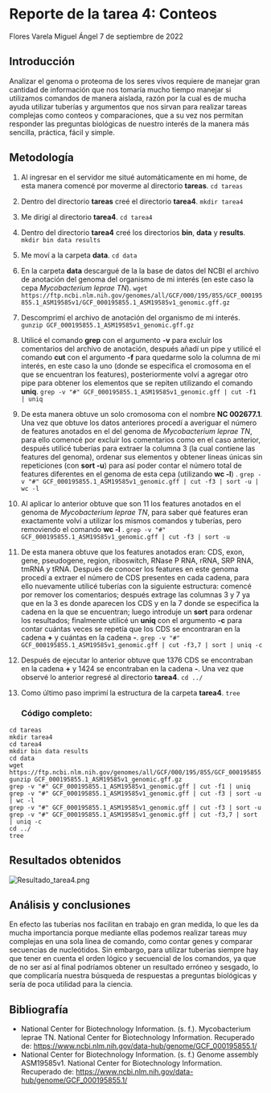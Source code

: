 # Reporte de la tarea 4: Conteos
Flores Varela Miguel Ángel
7 de septiembre de 2022

## Introducción
Analizar el genoma o proteoma de los seres vivos requiere de manejar gran cantidad de información que nos tomaría mucho tiempo manejar si utilizamos comandos de manera aislada, razón por la cual es de mucha ayuda utilizar tuberías y argumentos que nos sirvan para realizar tareas complejas como conteos y comparaciones, que a su vez nos permitan responder las preguntas biológicas de nuestro interés de la manera más sencilla, práctica, fácil y simple.

## Metodología
1. Al ingresar en el servidor me situé automáticamente en mi home, de esta manera comencé por moverme al directorio **tareas**.
 `cd tareas`
2. Dentro del directorio **tareas** creé el directorio **tarea4**.
`mkdir tarea4`
3. Me dirigí al directorio **tarea4**.
`cd tarea4`
4. Dentro del directorio **tarea4** creé los directorios **bin**, **data** y **results**.
`mkdir bin data results`
5. Me moví a la carpeta **data**.
`cd data`
6. En la carpeta **data** descargué de la la base de datos del NCBI el archivo de anotación del genoma del organismo de mi interés (en este caso la cepa *Mycobacterium leprae TN*).
`wget https://ftp.ncbi.nlm.nih.gov/genomes/all/GCF/000/195/855/GCF_000195855.1_ASM19585v1/GCF_000195855.1_ASM19585v1_genomic.gff.gz`
7. Descomprimí el archivo de anotación del organismo de mi interés.
`gunzip GCF_000195855.1_ASM19585v1_genomic.gff.gz`
8. Utilicé el comando **grep** con el argumento **-v** para excluir los comentarios del archivo de anotación, después añadí un pipe y utilicé el comando **cut** con el argumento **-f** para quedarme solo la columna de mi interés, en este caso la uno (donde se especifica el cromosoma en el que se encuentran los features), posteriormente volví a agregar otro pipe para obtener los elementos que se repiten utilizando el comando **uniq**.
`grep -v "#" GCF_000195855.1_ASM19585v1_genomic.gff | cut -f1 | uniq`
9. De esta manera obtuve un solo cromosoma con el nombre **NC 002677.1**.  Una vez que obtuve los datos anteriores procedí a averiguar el número de features anotados en el del genoma de *Mycobacterium leprae TN*, para ello comencé por excluir los comentarios como en el caso anterior, después utilicé tuberías para extraer la columna 3 (la cual contiene las features del genoma), ordenar sus elementos y obtener lineas únicas sin repeticiones (con **sort -u**) para así poder contar el número total de features diferentes en el genoma de esta cepa (utilizando **wc -l**) . 
`grep -v "#" GCF_000195855.1_ASM19585v1_genomic.gff | cut -f3 | sort -u | wc -l
`
10. Al aplicar lo anterior obtuve que son 11 los features anotados en el genoma de *Mycobacterium leprae TN*, para saber qué features eran exactamente volví a utilizar los mismos comandos y tuberías, pero removiendo el comando **wc -l** .
`grep -v "#" GCF_000195855.1_ASM19585v1_genomic.gff | cut -f3 | sort -u`
11. De esta manera obtuve que los features anotados eran: CDS, exon, gene, pseudogene, region, riboswitch, RNase P RNA, rRNA, SRP RNA, tmRNA y tRNA. Después de conocer los features en este genoma procedí a extraer el número de CDS presentes en cada cadena, para ello nuevamente utilicé tuberías con la siguiente estructura: comencé por remover los comentarios; después extrage las columnas 3 y 7 ya que en la 3 es donde aparecen los CDS y en la 7 donde se especifica la cadena en la que se encuentran; luego introduje un **sort** para ordenar los resultados; finalmente utilicé un **uniq** con el argumento **-c** para contar cuántas veces se repetía que los CDS se encontraran en la cadena **+** y cuántas en la cadena **-**.
`grep -v "#" GCF_000195855.1_ASM19585v1_genomic.gff | cut -f3,7 | sort | uniq -c`
12. Después de ejecutar lo anterior obtuve que 1376 CDS se encontraban en la cadena **+** y 1424 se encontraban en la cadena **-**. Una vez que observé lo anterior regresé al directorio **tarea4**.
`cd ../`
13. Como último paso imprimí la estructura de la carpeta **tarea4**.
`tree`


	### Código completo:
```
cd tareas
mkdir tarea4
cd tarea4
mkdir bin data results
cd data
wget https://ftp.ncbi.nlm.nih.gov/genomes/all/GCF/000/195/855/GCF_000195855.1_ASM19585v1/GCF_000195855.1_ASM19585v1_genomic.gff.gz
gunzip GCF_000195855.1_ASM19585v1_genomic.gff.gz
grep -v "#" GCF_000195855.1_ASM19585v1_genomic.gff | cut -f1 | uniq
grep -v "#" GCF_000195855.1_ASM19585v1_genomic.gff | cut -f3 | sort -u | wc -l
grep -v "#" GCF_000195855.1_ASM19585v1_genomic.gff | cut -f3 | sort -u
grep -v "#" GCF_000195855.1_ASM19585v1_genomic.gff | cut -f3,7 | sort | uniq -c
cd ../
tree
```

## Resultados obtenidos


![Resultado_tarea4.png](../_resources/Resultado_tarea4.png)



## Análisis y conclusiones
En efecto las tuberías nos facilitan en trabajo en gran medida, lo que les da mucha importancia porque mediante ellas podemos realizar tareas muy complejas en una sola línea de comando, como contar genes y comparar secuencias de nucleótidos. Sin embargo, para utilizar tuberías siempre hay que tener en cuenta el orden lógico y secuencial de los comandos, ya que de no ser así al final podríamos obtener un resultado erróneo y sesgado, lo que complicaría nuestra búsqueda de respuestas a preguntas biológicas y sería de poca utilidad para la ciencia.

## Bibliografía
- National Center for Biotechnology Information. (s. f.). Mycobacterium leprae TN. National Center for Biotechnology Information. Recuperado de: https://www.ncbi.nlm.nih.gov/data-hub/genome/GCF_000195855.1/
- National Center for Biotechnology Information. (s. f.) Genome assembly ASM19585v1. National Center for Biotechnology Information. Recuperado de: https://www.ncbi.nlm.nih.gov/data-hub/genome/GCF_000195855.1/